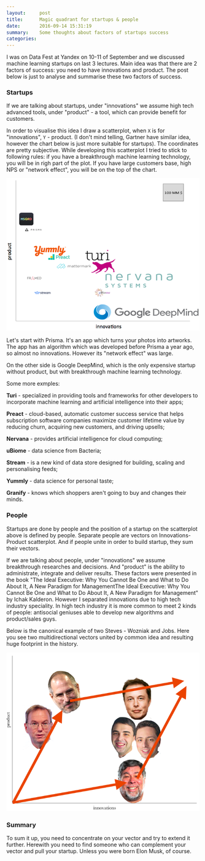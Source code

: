 ```yaml
---
layout:     post
title:      Magic quadrant for startups & people
date:       2016-09-14 15:31:19
summary:    Some thoughts about factors of startups success
categories: 
---
```


I was on Data Fest at Yandex on 10-11 of September and we discussed machine learning startups on last 3 lectures.
Main idea was that there are 2 factors of success: you need to have innovations and product. The post below is just to analyse and summarise these two factors of success.


### Startups

If we are talking about startups, under "innovations" we assume high tech advanced tools, under "product" - a tool, which can provide benefit for customers.

In order to visualise this idea I draw a scatterplot, when `X` is for "innovations", `Y` - product. (I don't mind telling, Gartner have similar idea, however the chart below is just more suitable for startups). The coordinates are pretty subjective. While developing this scatterplot I tried to stick to following rules: if you have a breakthrough machine learning technology, you will be in righ part of the plot. If you have large customers base, high NPS or "network effect", you will be on the top of the chart.

![startups](https://raw.githubusercontent.com/alexakimenko/alexakimenko.github.io/master/images/startups.png)

Let's start with Prisma. It's an app which turns your photos into artworks. The app has an algorithm which was developed before Prisma a year ago, so almost no innovations. However its "network effect" was large. 

On the other side is Google DeepMind, which is the only expensive startup without product, but with breakthrough machine learning technology.

Some more exmples:

**Turi** - specialized in providing tools and frameworks for other developers to incorporate machine learning and artificial intelligence into their apps;

**Preact** - cloud-based, automatic customer success service that helps subscription software companies maximize customer lifetime value by reducing churn, acquiring new customers, and driving upsells;

**Nervana** - provides artificial intelligence for cloud computing;

**uBiome** - data science from Bacteria;

**Stream** - is a new kind of data store designed for building, scaling and personalising feeds;

**Yummly** - data science for personal taste;

**Granify**	- knows which shoppers aren't going to buy and changes their minds.


### People


Startups are done by people and the position of a startup on the scatterplot above is defined by people.
Separate people are vectors on Innovations-Product scatterplot. And if people unite in order to build startup, they sum their vectors.

If we are talking about people, under "innovations" we assume breakthrough researches and decisions. And "product" is the ability to administrate, integrate and deliver results. These factors were presented in the book "The Ideal Executive: Why You Cannot Be One and What to Do About It, A New Paradigm for ManagementThe Ideal Executive: Why You Cannot Be One and What to Do About It, A New Paradigm for Management" by Ichak Kalderon. However I separated innovations due to high tech industry speciality. In high tech industry it is more common to meet 2 kinds of people: antisocial geniuses able to develop new algorithms and product/sales guys.

Below is the canonical example of two Steves - Wozniak and Jobs. Here you see two multidirectional vectors united by common idea and resulting huge footprint in the history.

![people](https://raw.githubusercontent.com/alexakimenko/alexakimenko.github.io/master/images/people.png)


### Summary

To sum it up, you need to concentrate on your vector and try to extend it further. Herewith you need to find someone who can complement your vector and  pull your startup. Unless you were born Elon Musk, of course.
